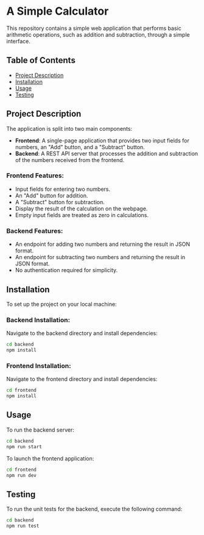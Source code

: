 # A Simple Calculator

This repository contains a simple web application that performs basic arithmetic operations, such as addition and subtraction, through a simple interface.

## Table of Contents
- [Project Description](#project-description)
- [Installation](#installation)
- [Usage](#usage)
- [Testing](#testing)

## Project Description

The application is split into two main components:

- **Frontend**: A single-page application that provides two input fields for numbers, an "Add" button, and a "Subtract" button.
- **Backend**: A REST API server that processes the addition and subtraction of the numbers received from the frontend.

### Frontend Features:

- Input fields for entering two numbers.
- An "Add" button for addition.
- A "Subtract" button for subtraction.
- Display the result of the calculation on the webpage.
- Empty input fields are treated as zero in calculations.

### Backend Features:

- An endpoint for adding two numbers and returning the result in JSON format.
- An endpoint for subtracting two numbers and returning the result in JSON format.
- No authentication required for simplicity.

## Installation

To set up the project on your local machine:

### Backend Installation:

Navigate to the backend directory and install dependencies:

```bash
cd backend
npm install
```

### Frontend Installation:
Navigate to the frontend directory and install dependencies:

```bash
cd frontend
npm install
```

## Usage
To run the backend server:

```bash
cd backend
npm run start
```

To launch the frontend application:
```bash
cd frontend
npm run dev
```


## Testing
To run the unit tests for the backend, execute the following command:

```bash
cd backend
npm run test
```